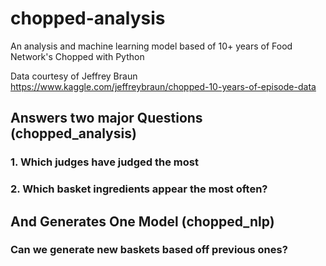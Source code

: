 # chopped-analysis
An analysis and machine learning model based of 10+ years of Food Network's Chopped with Python

Data courtesy of Jeffrey Braun https://www.kaggle.com/jeffreybraun/chopped-10-years-of-episode-data



## Answers two major Questions (chopped_analysis)

### 1. Which judges have judged the most

### 2. Which basket ingredients appear the most often?

## And Generates One Model (chopped_nlp)

### Can we generate new baskets based off previous ones?
